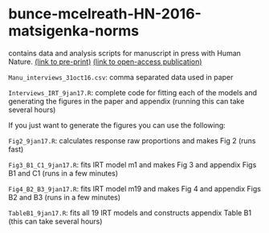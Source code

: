 # bunce-mcelreath-HN-2016-matsigenka-norms
contains data and analysis scripts for manuscript in press with Human Nature.  [(link to pre-print)](https://osf.io/preprints/socarxiv/62kd9) [(link to open-access publication)](https://link.springer.com/article/10.1007/s12110-017-9297-8)


``Manu_interviews_31oct16.csv``: comma separated data used in paper

``Interviews_IRT_9jan17.R``: complete code for fitting each of the models and generating the figures in the paper and appendix (running this can take several hours)


If you just want to generate the figures you can use the following:

``Fig2_9jan17.R``: calculates response raw proportions and makes Fig 2 (runs fast)

``Fig3_B1_C1_9jan17.R``: fits IRT model m1 and makes Fig 3 and appendix Figs B1 and C1 (runs in a few minutes)

``Fig4_B2_B3_9jan17.R``: fits IRT model m19 and makes Fig 4 and appendix Figs B2 and B3 (runs in a few minutes)

``TableB1_9jan17.R``: fits all 19 IRT models and constructs appendix Table B1 (this can take several hours)
